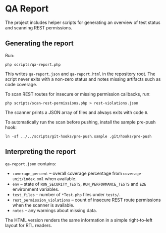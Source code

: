 # QA Report

The project includes helper scripts for generating an overview of test status and scanning REST permissions.

## Generating the report

Run:

```
php scripts/qa-report.php
```

This writes `qa-report.json` and `qa-report.html` in the repository root. The script never exits with a non-zero status and notes missing artifacts such as code coverage.

To scan REST routes for insecure or missing permission callbacks, run:

```
php scripts/scan-rest-permissions.php > rest-violations.json
```

The scanner prints a JSON array of files and always exits with code `0`.

To automatically run the scan before pushing, install the sample pre-push hook:

```
ln -sf ../../scripts/git-hooks/pre-push.sample .git/hooks/pre-push
```

## Interpreting the report

`qa-report.json` contains:

- `coverage_percent` – overall coverage percentage from `coverage-unit/index.xml` when available.
- `env` – state of `RUN_SECURITY_TESTS`, `RUN_PERFORMANCE_TESTS` and `E2E` environment variables.
- `test_files` – number of `*Test.php` files under `tests/`.
- `rest_permission_violations` – count of insecure REST route permissions when the scanner is available.
- `notes` – any warnings about missing data.

The HTML version renders the same information in a simple right-to-left layout for RTL readers.
